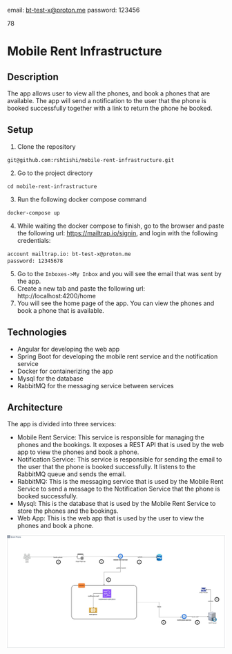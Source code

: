 email: bt-test-x@proton.me
password: 123456

78



# Mobile Rent Infrastructure

## Description

The app allows user to view all the phones, and book a phones that are available. The app will send a notification to the
user that the phone is booked successfully together with a link to return the phone he booked.

## Setup

1. Clone the repository 
```shell
git@github.com:rshtishi/mobile-rent-infrastructure.git
```
2. Go to the project directory
```shell
cd mobile-rent-infrastructure
```
3. Run the following docker compose command
```shell
docker-compose up
```
4. While waiting the docker compose to finish, go to the browser and  paste the following url: https://mailtrap.io/signin, and login with the following credentials:
```shell
account mailtrap.io: bt-test-x@proton.me
password: 12345678
```
5. Go to the `Inboxes->My Inbox` and you will see the email that was sent by the app.
6. Create a new tab and paste the following url: http://localhost:4200/home
7. You will see the home page of the app. You can view the phones and book a phone that is available.

## Technologies

- Angular for developing the web app
- Spring Boot for developing the mobile rent service and the notification service
- Docker for containerizing the app
- Mysql for the database
- RabbitMQ for the messaging service between services

## Architecture

The app is divided into three services:
- Mobile Rent Service: This service is responsible for managing the phones and the bookings. It exposes a REST API that is used by the web app to view the phones and book a phone.
- Notification Service: This service is responsible for sending the email to the user that the phone is booked successfully. It listens to the RabbitMQ queue and sends the email.
- RabbitMQ: This is the messaging service that is used by the Mobile Rent Service to send a message to the Notification Service that the phone is booked successfully.
- Mysql: This is the database that is used by the Mobile Rent Service to store the phones and the bookings.
- Web App: This is the web app that is used by the user to view the phones and book a phone.


![Architecture](images/architecture.jpg)

